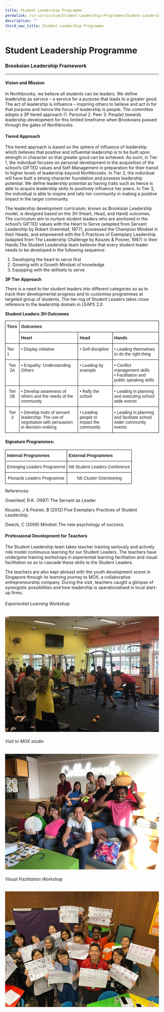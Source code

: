 ```yaml
---
title: Student Leadership Programme
permalink: /co-curriculum/Student-Leadership-Programme/Student-Leadership-Programme/permalink/
description: ""
third_nav_title: Student Leadership Programme
---
```

Student Leadership Programme
============================

### Brooksian Leadership Framework


--------------------------------

#### Vision and Mission

In Northbrooks, we believe all students can be leaders. We define leadership as service – a service for a purpose that leads to a greater good. The act of leadership is influence – inspiring others to believe and act in for that purpose and hence the focus of leadership is people. The committee adopts a 3P tiered approach (1. Personal 2. Peer 3. People) towards leadership development for this limited timeframe when Brooksians passed through the gates of Northbrooks. 

#### Tiered Approach

This tiered approach is based on the sphere of influence of leadership which believes that positive and influential leadership is to be built upon strength in character so that greater good can be achieved. As such, in Tier 1, the individual focuses on personal development in the acquisition of the school’s GIFTED values and Self-Management in preparation for their transit to higher levels of leadership beyond Northbrooks. In Tier 2, the individual will have built a strong character foundation and possess leadership potential. We define leadership potential as having traits such as hence is able to acquire leadership skills to positively influence her peers. In Tier 3, the individual is able to inspire and rally her community in making a positive impact in the larger community.

The leadership development curriculum, known as Brooksian Leadership model, is designed based on the 3H (Heart, Head, and Hand) outcomes. The curriculum aim to nurture student leaders who are anchored in the school’s GIFTED values with the Heart to Serve (adapted from Servant Leadership by Robert Greenleaf, 1977), possessed the Champion Mindset in their Heads, and empowered with the 5 Practices of Exemplary Leadership (adapted from The Leadership Challenge by Kouzes & Posner, 1987) in their Hands.The Student Leadership team believes that every student leader needs to be developed in the following sequence:

1.  Developing the heart to serve first
2.  Growing with a Growth Mindset of knowledge
3.  Equipping with the skillsets to serve

**3P Tier Approach**

There is a need to tier student leaders into different categories so as to track their developmental progress and to customise programmes at targeted group of students. The tier-ing of Student Leaders takes close reference to the leadership domain in LEAPS 2.0

  

**Student Leaders 3H Outcomes**

<style type="text/css">
.tg  {border-collapse:collapse;border-spacing:0;}
.tg td{border-color:black;border-style:solid;border-width:1px;font-family:Arial, sans-serif;font-size:14px;
  overflow:hidden;padding:10px 5px;word-break:normal;}
.tg th{border-color:black;border-style:solid;border-width:1px;font-family:Arial, sans-serif;font-size:14px;
  font-weight:normal;overflow:hidden;padding:10px 5px;word-break:normal;}
.tg .tg-l2bf{background-color:#FFF;color:#222;font-weight:bold;text-align:left;vertical-align:top}
.tg .tg-tsok{background-color:#FFF;color:#222;text-align:left;vertical-align:top}
.tg .tg-lygy{background-color:#FFF;color:#222;text-align:center;vertical-align:top}
</style>
<table class="tg">
<thead>
  <tr>
    <th class="tg-l2bf" rowspan="2">Tiers<br> </th>
    <th class="tg-l2bf" colspan="3">Outcomes</th>
  </tr>
  <tr>
    <th class="tg-l2bf">Heart</th>
    <th class="tg-l2bf">Head</th>
    <th class="tg-l2bf">Hands</th>
  </tr>
</thead>
<tbody>
  <tr>
    <td class="tg-tsok">Tier 1<br> </td>
    <td class="tg-tsok">• Display initiative</td>
    <td class="tg-tsok">• Self-discipline</td>
    <td class="tg-tsok">• Leading themselves to do the right thing</td>
  </tr>
  <tr>
    <td class="tg-lygy">Tier 2A</td>
    <td class="tg-tsok">• Empathy: Understanding Others</td>
    <td class="tg-tsok">• Leading by example</td>
    <td class="tg-tsok">• Conflict management skills<br>• Facilitation and public speaking skills</td>
  </tr>
  <tr>
    <td class="tg-lygy">Tier 2B</td>
    <td class="tg-tsok">• Develop awareness of others and the needs of the community</td>
    <td class="tg-tsok">• Rally the school</td>
    <td class="tg-tsok">• Leading in planning and executing school wide events</td>
  </tr>
  <tr>
    <td class="tg-lygy">Tier 3<br> </td>
    <td class="tg-tsok">• Develop traits of servant leadership: The use of negotiation with persuasion in decision-making</td>
    <td class="tg-tsok">• Leading people to impact the community<span style="background-color:transparent"> </span></td>
    <td class="tg-tsok">• Leading  in planning and facilitate school wide/ community events</td>
  </tr>
</tbody>
</table>


#### **Signature Programmes:**
<style type="text/css">
.tg  {border-collapse:collapse;border-spacing:0;}
.tg td{border-color:black;border-style:solid;border-width:1px;font-family:Arial, sans-serif;font-size:14px;
  overflow:hidden;padding:10px 5px;word-break:normal;}
.tg th{border-color:black;border-style:solid;border-width:1px;font-family:Arial, sans-serif;font-size:14px;
  font-weight:normal;overflow:hidden;padding:10px 5px;word-break:normal;}
.tg .tg-l2bf{background-color:#FFF;color:#222;font-weight:bold;text-align:left;vertical-align:top}
.tg .tg-lygy{background-color:#FFF;color:#222;text-align:center;vertical-align:top}
</style>
<table class="tg">
<thead>
  <tr>
    <th class="tg-l2bf">Internal Programmes</th>
    <th class="tg-l2bf">External Programmes</th>
  </tr>
</thead>
<tbody>
  <tr>
    <td class="tg-lygy">Emerging Leaders Programme</td>
    <td class="tg-lygy">N6 Student Leaders Conference</td>
  </tr>
  <tr>
    <td class="tg-lygy">Pinnacle Leaders Programme</td>
    <td class="tg-lygy">N6 Cluster Orienteering</td>
  </tr>
</tbody>
</table>

References:

Greenleaf, R.K. (1997) The Servant as Leader.

Kouzes, J & Posner, B (2012) Five Exemplary Practices of Student Leadership.

Dweck, C (2006) Mindset The new psychology of success.

#### Professional Development for Teachers

The Student Leadership team takes teacher training seriously and actively role model continuous learning for our Student Leaders. The teachers have undergone training workshops in experiential learning facilitation and visual facilitation so as to cascade these skills to the Student Leaders. 

  

The teachers are also kept abreast with the youth development scene in Singapore through its learning journey to MOX, a collaborative entrepreneurship company. During the visit, teachers caught a glimpse of synergistic possibilities and how leadership is operationalised in local start-up firms.




###### Experiential Learning Workshop
![](/images/slp1.jpeg)





###### Visit to MOX studio
![](/images/slp2.jpeg)



###### Visual Facilitation Workshop
![](/images/slp3.jpeg)
